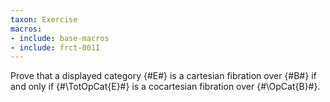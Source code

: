 ```yaml
---
taxon: Exercise
macros:
- include: base-macros
- include: frct-001I
---
```


Prove that a displayed category {#E#} is a cartesian fibration over {#B#}
if and only if {#\TotOpCat{E}#} is a cocartesian fibration over {#\OpCat{B}#}.
